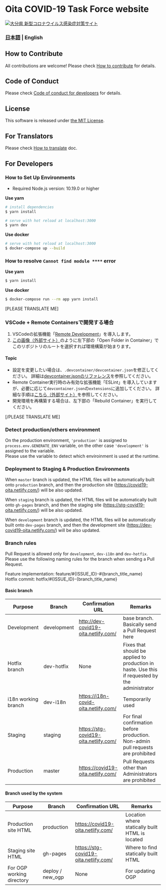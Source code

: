 # Oita COVID-19 Task Force website



[![大分県 新型コロナウイルス感染症対策サイト](https://user-images.githubusercontent.com/24912801/77246566-1f8fb180-6c6c-11ea-81b5-ebda94b8c163.png)](https://covid19-oita.netlify.com)


### [日本語](./../../README.md) | English 


## How to Contribute

All contributions are welcome!
Please check [How to contribute](./CONTRIBUTING.md) for details.

## Code of Conduct

Please check [Code of conduct for developers](./CODE_OF_CONDUCT.md) for details.

## License
This software is released under [the MIT License](./../../LICENSE.txt).

## For Translators

Please check [How to translate](./../../TRANSLATION.md) doc.

## For Developers

### How to Set Up Environments

- Required Node.js version: 10.19.0 or higher

**Use yarn**
```bash
# install dependencies
$ yarn install

# serve with hot reload at localhost:3000
$ yarn dev
```

**Use docker**
```bash
# serve with hot reload at localhost:3000
$ docker-compose up --build
```

### How to resolve `Cannot find module ****` error

**Use yarn**
```bash
$ yarn install
```

**Use docker**
```bash
$ docker-compose run --rm app yarn install
```

[PLEASE TRANSLATE ME]
### VSCode + Remote Containersで開発する場合

1. VSCodeの拡張機能「[Remote Development](https://marketplace.visualstudio.com/items?itemName=ms-vscode-remote.vscode-remote-extensionpack)」を導入します。
2. [この画像（外部サイト）](https://code.visualstudio.com/docs/remote/containers#_quick-start-try-a-dev-container)のように左下部の「Open Folder in Container」でこのリポジトリのルートを選択すれば環境構築が始まります。

#### Topic
- 設定を変更したい場合は、`.devcontainer/devcontainer.json`を修正してください。
詳細は[devcontainer.jsonのリファレンス](https://code.visualstudio.com/docs/remote/containers#_devcontainerjson-reference)を参照してください。
- Remote Container実行時のみ有効な拡張機能「ESLint」を導入していますが、必要に応じて`devcontainer.json`の`extensions`に追加してください。
詳細な手順は[こちら（外部サイト）](https://code.visualstudio.com/docs/remote/containers#_managing-extensions)を参照してください。
- 開発環境を再構築する場合は、左下部の「Rebuild Container」を実行してください。

[/PLEASE TRANSLATE ME]

### Detect production/others environment

On the production environment, `'production'` is assigned to `process.env.GENERATE_ENV` variable, on the other case `'development'` is assigned to the variable.  
Please use the variable to detect which enviroinment is used at the runtime.

### Deployment to Staging & Production Environments

When `master` branch is updated, the HTML files will be automatically built onto `production` branch,
and then the production site (https://covid19-oita.netlify.com/) will be also updated.

When `staging` branch is updated, the HTML files will be automatically built onto `gh-pages` branch,
and then the staging site (https://stg-covid19-oita.netlify.com/) will be also updated.

When `development` branch is updated, the HTML files will be automatically built onto `dev-pages` branch,
and then the development site (https://dev-covid19-oita.netlify.com/) will be also updated.

### Branch rules

Pull Request is allowed only for `development`, `dev-i18n` and `dev-hotfix`.  
Please use the following naming rules for the branch when sending a Pull Request.

Feature implementation: feature/#{ISSUE_ID}-#{branch_title_name}  
Hotfix commit: hotfix/#{ISSUE_ID}-{branch_title_name}

#### Basic branch
| Purpose | Branch | Confirmation URL | Remarks |
| ---- | -------- | ---- | ---- |
| Development | development | http://dev-covid19-oita.netlify.com/ | base branch. Basically send a Pull Request here |
| Hotfix branch | dev-hotfix | None | Fixes that should be applied to production in haste. Use this if requested by the administrator |
| i18n working branch | dev-i18n | https://i18n-covid-oita.netlify.com/ | Temporarily used |
| Staging | staging | https://stg-covid19-oita.netlify.com/ | For final confirmation before production. Non-admin pull requests are prohibited |
Production | master | https://covid19-oita.netlify.com/ | Pull Requests other than Administrators are prohibited |

#### Branch used by the system
| Purpose | Branch | Confirmation URL | Remarks |
| ---- | -------- | ---- | ---- |
| Production site HTML | production | https://covid19-oita.netlify.com/ | Location where statically built HTML is located |
| Staging site HTML | gh-pages | https://stg-covid19-oita.netlify.com/ | Where to find statically built HTML |
| For OGP working directory | deploy / new_ogp | None | For updating OGP |
